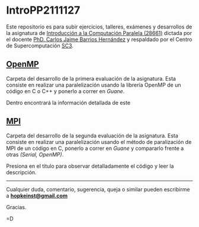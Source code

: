 # IntroPP2111127

Este repositorio es para subir ejercicios, talleres, exámenes y desarrollos de la asignatura de [Introducción a la Computación Paralela (28661)](http://wiki.sc3.uis.edu.co/index.php/Introducción_a_la_programación_paralela) dictada por el docente [PhD. Carlos Jaime Barrios Hernández](https://github.com/carlosjaimebh) y respaldado por el Centro de Supercomputación [SC3](https://www.sc3.uis.edu.co).

## [OpenMP](https://github.com/hopkeinst/IntroPP2111127/tree/main/OpenMP)
Carpeta del desarrollo de la primera evaluación de la asignatura. Esta consiste en realizar una paralelización usando la librería OpenMP de un código en C o C++ y ponerlo a correr en *Guane*.

Dentro encontrará la información detallada de este 

## [MPI](https://github.com/hopkeinst/IntroPP2111127/tree/main/MPI)
Carpeta del desarrollo de la segunda evaluación de la asignatura. Esta consiste en realizar una paralelización usando el método de paralización de MPI de un código en C, ponerlo a correr en *Guane* y compararlo frente a otras *(Serial, OpenMP)*.

Presiona en el título para observar detalladamente el código y leer la descripción.

----

Cualquier duda, comentario, sugerencia, queja o similar pueden escribirme a **hopkeinst@gmail.com**

Gracias.

=D
